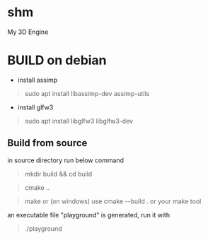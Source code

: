 # shm
My 3D Engine

# BUILD on debian
* install assimp 
> sudo apt install libassimp-dev assimp-utils
* install glfw3
> sudo apt install libglfw3 libglfw3-dev

## Build from source
in source directory run below command

> mkdir build && cd build

> cmake ..

> make or (on windows) use cmake --build . or your make tool

an executable file "playground" is generated, run it with 
> ./playground
